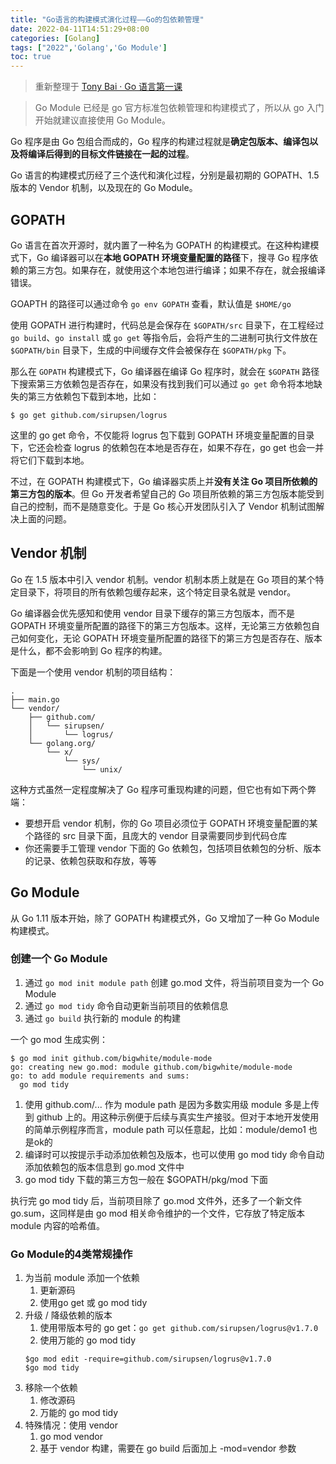 ```yaml
---
title: "Go语言的构建模式演化过程——Go的包依赖管理"
date: 2022-04-11T14:51:29+08:00
categories: [Golang]
tags: ["2022",'Golang','Go Module'] 
toc: true
---
```


> 重新整理于 [Tony Bai · Go 语言第一课](https://time.geekbang.org/column/article/429941)

> Go Module 已经是 go 官方标准包依赖管理和构建模式了，所以从 go 入门开始就建议直接使用 Go Module。

Go 程序是由 Go 包组合而成的，Go 程序的构建过程就是**确定包版本、编译包以及将编译后得到的目标文件链接在一起的过程**。

Go 语言的构建模式历经了三个迭代和演化过程，分别是最初期的 GOPATH、1.5 版本的 Vendor 机制，以及现在的 Go Module。

## GOPATH

Go 语言在首次开源时，就内置了一种名为 GOPATH 的构建模式。在这种构建模式下，Go 编译器可以在**本地 GOPATH 环境变量配置的路径**下，搜寻 Go 程序依赖的第三方包。如果存在，就使用这个本地包进行编译；如果不存在，就会报编译错误。

GOAPTH 的路径可以通过命令 `go env GOPATH` 查看，默认值是 `$HOME/go`

使用 GOPATH 进行构建时，代码总是会保存在 `$GOPATH/src` 目录下，在工程经过 `go build`、`go install` 或 `go get` 等指令后，会将产生的二进制可执行文件放在 `$GOPATH/bin` 目录下，生成的中间缓存文件会被保存在 `$GOPATH/pkg` 下。

那么在 `GOPATH` 构建模式下，Go 编译器在编译 Go 程序时，就会在 `$GOPATH` 路径下搜索第三方依赖包是否存在，如果没有找到我们可以通过 `go get` 命令将本地缺失的第三方依赖包下载到本地，比如：

```shell
$ go get github.com/sirupsen/logrus
```

这里的 go get 命令，不仅能将 logrus 包下载到 GOPATH 环境变量配置的目录下，它还会检查 logrus 的依赖包在本地是否存在，如果不存在，go get 也会一并将它们下载到本地。

不过，在 GOPATH 构建模式下，Go 编译器实质上并**没有关注 Go 项目所依赖的第三方包的版本**。但 Go 开发者希望自己的 Go 项目所依赖的第三方包版本能受到自己的控制，而不是随意变化。于是 Go 核心开发团队引入了 Vendor 机制试图解决上面的问题。

## Vendor 机制

Go 在 1.5 版本中引入 vendor 机制。vendor 机制本质上就是在 Go 项目的某个特定目录下，将项目的所有依赖包缓存起来，这个特定目录名就是 vendor。

Go 编译器会优先感知和使用 vendor 目录下缓存的第三方包版本，而不是 GOPATH 环境变量所配置的路径下的第三方包版本。这样，无论第三方依赖包自己如何变化，无论 GOPATH 环境变量所配置的路径下的第三方包是否存在、版本是什么，都不会影响到 Go 程序的构建。

下面是一个使用 vendor 机制的项目结构：

```shell
.
├── main.go
└── vendor/
    ├── github.com/
    │   └── sirupsen/
    │       └── logrus/
    └── golang.org/
        └── x/
            └── sys/
                └── unix/
```

这种方式虽然一定程度解决了 Go 程序可重现构建的问题，但它也有如下两个弊端：
- 要想开启 vendor 机制，你的 Go 项目必须位于 GOPATH 环境变量配置的某个路径的 src 目录下面，且庞大的 vendor 目录需要同步到代码仓库
- 你还需要手工管理 vendor 下面的 Go 依赖包，包括项目依赖包的分析、版本的记录、依赖包获取和存放，等等

## Go Module

从 Go 1.11 版本开始，除了 GOPATH 构建模式外，Go 又增加了一种 Go Module 构建模式。

### 创建一个 Go Module

1. 通过 `go mod init module path` 创建 go.mod 文件，将当前项目变为一个 Go Module 
2. 通过 `go mod tidy` 命令自动更新当前项目的依赖信息
3. 通过 `go build` 执行新的 module 的构建

一个 go mod 生成实例：

```shell
$ go mod init github.com/bigwhite/module-mode
go: creating new go.mod: module github.com/bigwhite/module-mode
go: to add module requirements and sums: 
  go mod tidy
```

1. 使用 github.com/... 作为 module path 是因为多数实用级 module 多是上传到 github 上的。用这种示例便于后续与真实生产接驳。但对于本地开发使用的简单示例程序而言，module path 可以任意起，比如：module/demo1 也是ok的
2. 编译时可以按提示手动添加依赖包及版本，也可以使用 go mod tidy 命令自动添加依赖包的版本信息到 go.mod 文件中
3. go mod tidy 下载的第三方包一般在 $GOPATH/pkg/mod 下面

执行完 go mod tidy 后，当前项目除了 go.mod 文件外，还多了一个新文件 go.sum，这同样是由 go mod 相关命令维护的一个文件，它存放了特定版本 module 内容的哈希值。


### Go Module的4类常规操作

1. 为当前 module 添加一个依赖
    1. 更新源码
    2. 使用go get 或 go mod tidy
2. 升级 / 降级依赖的版本
    1. 使用带版本号的 go get：`go get github.com/sirupsen/logrus@v1.7.0`
    2. 使用万能的 go mod tidy
    ```shell
    $go mod edit -require=github.com/sirupsen/logrus@v1.7.0
    $go mod tidy
    ```
3. 移除一个依赖
    1. 修改源码
    2. 万能的 go mod tidy
4. 特殊情况：使用 vendor
    1. go mod vendor
    2. 基于 vendor 构建，需要在 go build 后面加上 -mod=vendor 参数